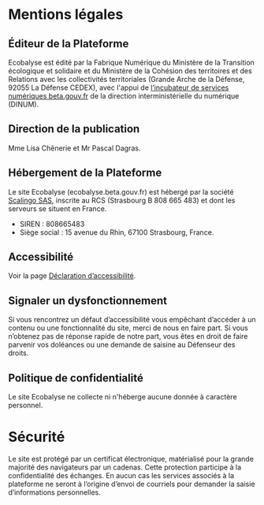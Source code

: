 # Mentions légales

## Éditeur de la Plateforme

Ecobalyse est édité par la Fabrique Numérique du Ministère de la Transition écologique et solidaire et
du Ministère de la Cohésion des territoires et des Relations avec les collectivités territoriales (Grande
Arche de la Défense, 92055 La Défense CEDEX), avec l'appui de
[l’incubateur de services numériques beta.gouv.fr](https://beta.gouv.fr/) de la direction
interministérielle du numérique (DINUM).

## Direction de la publication

Mme Lisa Chênerie et Mr Pascal Dagras.

## Hébergement de la Plateforme

Le site Ecobalyse (ecobalyse.beta.gouv.fr) est hébergé par la société [Scalingo SAS](https://scalingo.com/fr),
inscrite au RCS (Strasbourg B 808 665 483) et dont les serveurs se situent en France.

* SIREN : 808665483
* Siège social : 15 avenue du Rhin, 67100 Strasbourg, France.

## Accessibilité

Voir la page [Déclaration d’accessibilité](/#/pages/accessibilit%C3%A9).

## Signaler un dysfonctionnement

Si vous rencontrez un défaut d’accessibilité vous empêchant d’accéder à un contenu ou une fonctionnalité
du site, merci de nous en faire part. Si vous n’obtenez pas de réponse rapide de notre part, vous êtes en
droit de faire parvenir vos doléances ou une demande de saisine au Défenseur des droits.

## Politique de confidentialité

Le site Ecobalyse ne collecte ni n'héberge aucune donnée à caractère personnel.

# Sécurité

Le site est protégé par un certificat électronique, matérialisé pour la grande majorité des navigateurs par un cadenas. Cette protection participe à la confidentialité des échanges. En aucun cas les services associés à la plateforme ne seront à l’origine d’envoi de courriels pour demander la saisie d’informations personnelles.
